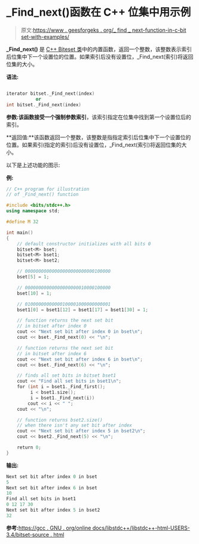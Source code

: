 # _Find_next()函数在 C++ 位集中用示例

> 原文:[https://www . geesforgeks . org/_ find _ next-function-in-c-bit set-with-examples/](https://www.geeksforgeeks.org/_find_next-function-in-c-bitset-with-examples/)

**_Find_next()** 是 [C++ Biteset 类](https://www.geeksforgeeks.org/c-bitset-and-its-application/)中的内置函数，返回一个整数，该整数表示索引后位集中下一个设置位的位置。如果索引后没有设置位，_Find_next(索引)将返回位集的大小。

**语法:**

```cpp

iterator bitset._Find_next(index)
           or
int bitset._Find_next(index)

```

**参数:**该函数接受一个强制参数**索引**，该索引指定在位集中找到第一个设置位后的索引。

**返回值:**该函数返回一个整数，该整数是指指定索引后位集中下一个设置位的位置。如果索引(指定的索引)后没有设置位，_Find_next(索引)将返回位集的大小。

以下是上述功能的图示:

**例:**

```cpp
// C++ program for illustration
// of _Find_next() function

#include <bits/stdc++.h>
using namespace std;

#define M 32

int main()
{
    // default constructor initializes with all bits 0
    bitset<M> bset;
    bitset<M> bset1;
    bitset<M> bset2;

    // 00000000000000000000000000100000
    bset[5] = 1;

    // 00000000000000000000010000100000
    bset[10] = 1;

    // 01000000000000100001000000000001
    bset1[0] = bset1[12] = bset1[17] = bset1[30] = 1;

    // function returns the next set bit
    // in bitset after index 0
    cout << "Next set bit after index 0 in bset\n";
    cout << bset._Find_next(0) << "\n";

    // function returns the next set bit
    // in bitset after index 6
    cout << "Next set bit after index 6 in bset\n";
    cout << bset._Find_next(6) << "\n";

    // finds all set bits in bitset bset1
    cout << "Find all set bits in bset1\n";
    for (int i = bset1._Find_first();
         i < bset1.size();
         i = bset1._Find_next(i))
        cout << i << " ";
    cout << "\n";

    // function returns bset2.size()
    // when there isn't any set bit after index
    cout << "Next set bit after index 5 in bset2\n";
    cout << bset2._Find_next(5) << "\n";

    return 0;
}
```

**输出:**

```cpp
Next set bit after index 0 in bset
5
Next set bit after index 6 in bset
10
Find all set bits in bset1
0 12 17 30 
Next set bit after index 5 in bset2
32

```

**参考:**[https://gcc . GNU . org/online docs/libstdc++/libstdc++-html-USERS-3.4/bitset-source . html](https://gcc.gnu.org/onlinedocs/libstdc++/libstdc++-html-USERS-3.4/bitset-source.html)